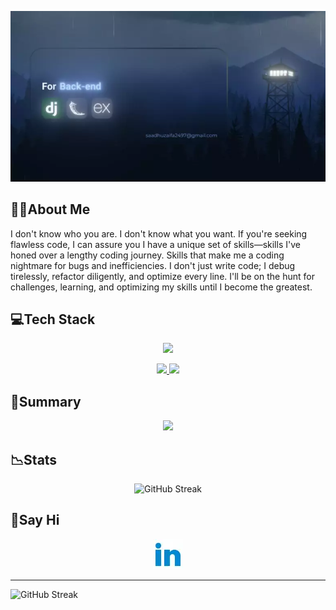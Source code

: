 <p align="center">
   
   <img src="https://raw.githubusercontent.com/434huzaifa/434huzaifa/main/assets/card.webp">
   
</p>


## 👨‍💻About Me

I don't know who you are. I don't know what you want. If you're seeking flawless code, I can assure you I have a unique set of skills—skills I've honed over a lengthy coding journey. Skills that make me a coding nightmare for bugs and inefficiencies. I don't just write code; I debug tirelessly, refactor diligently, and optimize every line. I'll be on the hunt for challenges, learning, and optimizing my skills until I become the greatest.


## 💻Tech Stack
<p align="center">
  <a href="">
    <img src="https://skillicons.dev/icons?i=py,django,flask,express,react,ts" />
  </a>
</p>
<p align="center">  
  <a href="">
    <img src="https://skillicons.dev/icons?i=nodejs,mongodb,mysql,tailwind,firebase,git" /> <img src=https://imgildev.gallerycdn.vsassets.io/extensions/imgildev/vscode-drizzle-snippets/1.0.0/1705938723102/Microsoft.VisualStudio.Services.Icons.Default />
  </a>
</p>



## 📜Summary

<p align="center">
    <img src="http://github-profile-summary-cards.vercel.app/api/cards/profile-details?username=434huzaifa&theme=2077" />
</p>

## 📉Stats 

<p align="center">
    <img src="https://github-readme-streak-stats.herokuapp.com?user=434huzaifa&theme=radical&hide_border=true&date_format=M%20j%5B%2C%20Y%5D&card_width=700&hide_current_streak=true" alt="GitHub Streak" />
</p>

## 💬Say Hi
<p align="center">
   <a href="http://www.linkedin.com/in/434-md-huzaifa">
   <img src="https://raw.githubusercontent.com/434huzaifa/434huzaifa/main/assets/link2.webp">
   </a>
</p>

---

<img src="https://github-readme-stats.vercel.app/api/top-langs/?username=434huzaifa" alt="GitHub Streak" />
